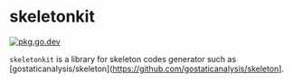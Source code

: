 # skeletonkit
[![pkg.go.dev][gopkg-badge]][gopkg]

`skeletonkit` is a library for skeleton codes generator such as [gostaticanalysis/skeleton](https://github.com/gostaticanalysis/skeleton].

<!-- links -->
[gopkg]: https://pkg.go.dev/github.com/gostaticanalysis/skeletonkit
[gopkg-badge]: https://pkg.go.dev/badge/github.com/gostaticanalysis/skeletonkit?status.svg
